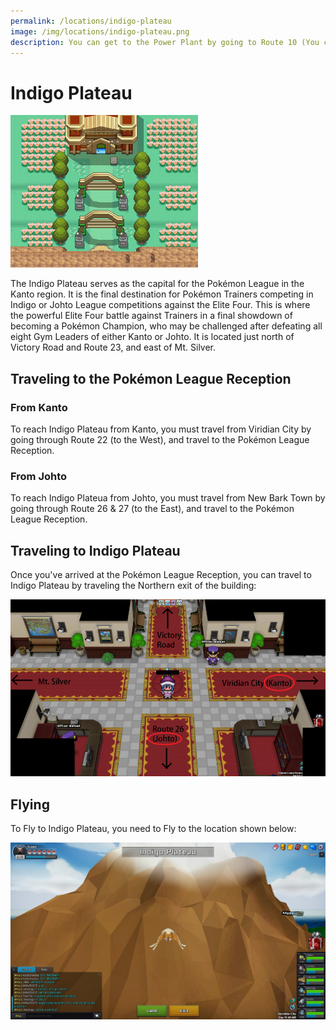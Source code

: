 ```yaml
---
permalink: /locations/indigo-plateau
image: /img/locations/indigo-plateau.png
description: You can get to the Power Plant by going to Route 10 (You can use Fly to get to the Pokémon Center here), then you will need to use Surf to access it.
---
```


# Indigo Plateau

![indigo plateau](/img/locations/indigo-plateau.png)

The Indigo Plateau serves as the capital for the Pokémon League in the Kanto
region. It is the final destination for Pokémon Trainers competing in Indigo or
Johto League competitions against the Elite Four. This is where the powerful
Elite Four battle against Trainers in a final showdown of becoming a Pokémon
Champion, who may be challenged after defeating all eight Gym Leaders of either
Kanto or Johto. It is located just north of Victory Road and Route 23, and east
of Mt. Silver.

## Traveling to the Pokémon League Reception

### From Kanto

To reach Indigo Plateau from Kanto, you must travel from Viridian City by going
through Route 22 (to the West), and travel to the Pokémon League Reception.

### From Johto

To reach Indigo Plateua from Johto, you must travel from New Bark Town by going
through Route 26 & 27 (to the East), and travel to the Pokémon League Reception.

## Traveling to Indigo Plateau

Once you've arrived at the Pokémon League Reception, you can travel to Indigo
Plateau by traveling the Northern exit of the building:

![change regions](/img/maps/switch-regions.png)

## Flying

To Fly to Indigo Plateau, you need to Fly to the location shown below:

![fly to indigo](/img/maps/fly-to-indigo-plateau.png)
